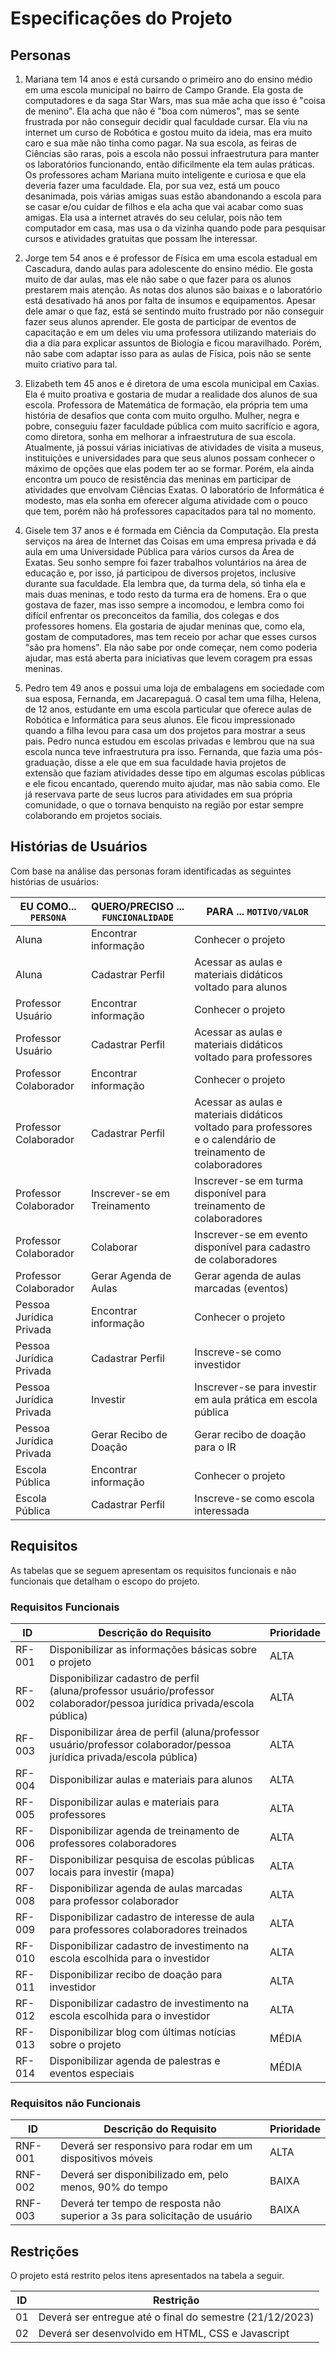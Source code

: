 # Especificações do Projeto

## Personas

1) Mariana tem 14 anos e está cursando o primeiro ano do ensino médio em uma escola municipal no bairro de Campo Grande. Ela gosta de computadores e da saga Star Wars, mas sua mãe acha que isso é "coisa de menino". Ela acha que não é "boa com números", mas se sente frustrada por não conseguir decidir qual faculdade cursar. Ela viu na internet um curso de Robótica e gostou muito da ideia, mas era muito caro e sua mãe não tinha como pagar. Na sua escola, as feiras de Ciências são raras, pois a escola não possui infraestrutura para manter os laboratórios funcionando, então dificilmente ela tem aulas práticas. Os professores acham Mariana muito inteligente e curiosa e que ela deveria fazer uma faculdade. Ela, por sua vez, está um pouco desanimada, pois várias amigas suas estão abandonando a escola para se casar e/ou cuidar de filhos e ela acha que vai acabar como suas amigas. Ela usa a internet através do seu celular, pois não tem computador em casa, mas usa o da vizinha quando pode para pesquisar cursos e atividades gratuitas que possam lhe interessar.

2) Jorge tem 54 anos e é professor de Física em uma escola estadual em Cascadura, dando aulas para adolescente do ensino médio. Ele gosta muito de dar aulas, mas ele não sabe o que fazer para os alunos prestarem mais atenção. As notas dos alunos são baixas e o laboratório está desativado há anos por falta de insumos e equipamentos. Apesar dele amar o que faz, está se sentindo muito frustrado por não conseguir fazer seus alunos aprender. Ele gosta de participar de eventos de capacitação e em um deles viu uma professora utilizando materiais do dia a dia para explicar assuntos de Biologia e ficou maravilhado. Porém, não sabe com adaptar isso para as aulas de Física, pois não se sente muito criativo para tal.

3) Elizabeth tem 45 anos e é diretora de uma escola municipal em Caxias. Ela é muito proativa e gostaria de mudar a realidade dos alunos de sua escola. Professora de Matemática de formação, ela própria tem uma história de desafios que conta com muito orgulho. Mulher, negra e pobre, conseguiu fazer faculdade pública com muito sacrifício e agora, como diretora, sonha em melhorar a infraestrutura de sua escola. Atualmente, já possui várias iniciativas de atividades de visita a museus, instituições e universidades para que seus alunos possam conhecer o máximo de opções que elas podem ter ao se formar. Porém, ela ainda encontra um pouco de resistência das meninas em participar de atividades que envolvam Ciências Exatas. O laboratório de Informática é modesto, mas ela sonha em oferecer alguma atividade com o pouco que tem, porém não há professores capacitados para tal no momento.

4) Gisele tem 37 anos e é formada em Ciência da Computação. Ela presta serviços na área de Internet das Coisas em uma empresa privada e dá aula em uma Universidade Pública para vários cursos da Área de Exatas. Seu sonho sempre foi fazer trabalhos voluntários na área de educação e, por isso, já participou de diversos projetos, inclusive durante sua faculdade. Ela lembra que, da turma dela, só tinha ela e mais duas meninas, e todo resto da turma era de homens. Era o que gostava de fazer, mas isso sempre a incomodou, e lembra como foi difícil enfrentar os preconceitos da família, dos colegas e dos professores homens. Ela gostaria de ajudar meninas que, como ela, gostam de computadores, mas tem receio por achar que esses cursos "são pra homens". Ela não sabe por onde começar, nem como poderia ajudar, mas está aberta para iniciativas que levem coragem pra essas meninas.

5) Pedro tem 49 anos e possui uma loja de embalagens em sociedade com sua esposa, Fernanda, em Jacarepaguá. O casal tem uma filha, Helena, de 12 anos, estudante em uma escola particular que oferece aulas de Robótica e Informática para seus alunos. Ele ficou impressionado quando a filha levou para casa um dos projetos para mostrar a seus pais. Pedro nunca estudou em escolas privadas e lembrou que na sua escola nunca teve infraestrutura pra isso. Fernanda, que fazia uma pós-graduação, disse a ele que em sua faculdade havia projetos de extensão que faziam atividades desse tipo em algumas escolas públicas e ele ficou encantado, querendo muito ajudar, mas não sabia como. Ele já reservava parte de seus lucros para atividades em sua própria comunidade, o que o tornava benquisto na região por estar sempre colaborando em projetos sociais.

## Histórias de Usuários

Com base na análise das personas foram identificadas as seguintes histórias de usuários:

|EU COMO... `PERSONA`    | QUERO/PRECISO ... `FUNCIONALIDADE`     |PARA ... `MOTIVO/VALOR`                                                                                         |
|------------------------|----------------------------------------|----------------------------------------------------------------------------------------------------------------|
|Aluna                   | Encontrar informação                   | Conhecer o projeto                                                                                             |
|Aluna                   | Cadastrar Perfil                       | Acessar as aulas e materiais didáticos voltado para alunos                                                     |
|Professor Usuário       | Encontrar informação                   | Conhecer o projeto                                                                                             |
|Professor Usuário       | Cadastrar Perfil                       | Acessar as aulas e materiais didáticos voltado para professores                                                |
|Professor Colaborador   | Encontrar informação                   | Conhecer o projeto                                                                                             |
|Professor Colaborador   | Cadastrar Perfil                       | Acessar as aulas e materiais didáticos voltado para professores e o calendário de treinamento de colaboradores |
|Professor Colaborador   | Inscrever-se em Treinamento            | Inscrever-se em turma disponível para treinamento de colaboradores                                             |
|Professor Colaborador   | Colaborar                              | Inscrever-se em evento disponível para cadastro de colaboradores                                               |
|Professor Colaborador   | Gerar Agenda de Aulas                  | Gerar agenda de aulas marcadas (eventos)                                                                       |
|Pessoa Jurídica Privada | Encontrar informação                   | Conhecer o projeto                                                                                             |
|Pessoa Jurídica Privada | Cadastrar Perfil                       | Inscreve-se como investidor                                                                                    |
|Pessoa Jurídica Privada | Investir                               | Inscrever-se para investir em aula prática em escola pública                                                   |
|Pessoa Jurídica Privada | Gerar Recibo de Doação                 | Gerar recibo de doação para o IR                                                                               |
|Escola Pública          | Encontrar informação                   | Conhecer o projeto                                                                                             |
|Escola Pública          | Cadastrar Perfil                       | Inscreve-se como escola interessada                                                                            |

## Requisitos

As tabelas que se seguem apresentam os requisitos funcionais e não funcionais que detalham o escopo do projeto.

### Requisitos Funcionais

|ID    | Descrição do Requisito                                                                                                    | Prioridade |
|------|---------------------------------------------------------------------------------------------------------------------------|------------|
|RF-001| Disponibilizar as informações básicas sobre o projeto                                                                     |    ALTA    |
|RF-002| Disponibilizar cadastro de perfil (aluna/professor usuário/professor colaborador/pessoa jurídica privada/escola pública)  |    ALTA    |
|RF-003| Disponibilizar área de perfil (aluna/professor usuário/professor colaborador/pessoa jurídica privada/escola pública)      |    ALTA    |
|RF-004| Disponibilizar aulas e materiais para alunos                                                                              |    ALTA    |
|RF-005| Disponibilizar aulas e materiais para professores                                                                         |    ALTA    |
|RF-006| Disponibilizar agenda de treinamento de professores colaboradores                                                         |    ALTA    |
|RF-007| Disponibilizar pesquisa de escolas públicas locais para investir (mapa)                                                   |    ALTA    |
|RF-008| Disponibilizar agenda de aulas marcadas para professor colaborador                                                        |    ALTA    |
|RF-009| Disponibilizar cadastro de interesse de aula para professores colaboradores treinados                                     |    ALTA    |
|RF-010| Disponibilizar cadastro de investimento na escola escolhida para o investidor                                             |    ALTA    |
|RF-011| Disponibilizar recibo de doação para investidor                                                                           |    ALTA    |
|RF-012| Disponibilizar cadastro de investimento na escola escolhida para o investidor                                             |    ALTA    |
|RF-013| Disponibilizar blog com últimas notícias sobre o projeto                                                                  |    MÉDIA   |
|RF-014| Disponibilizar agenda de palestras e eventos especiais                                                                    |    MÉDIA   |

### Requisitos não Funcionais

|ID     | Descrição do Requisito                                                       | Prioridade |
|-------|------------------------------------------------------------------------------|------------|
|RNF-001| Deverá ser responsivo para rodar em um dispositivos móveis                   |    ALTA    |
|RNF-002| Deverá ser disponibilizado em, pelo menos, 90% do tempo                      |    BAIXA   | 
|RNF-003| Deverá ter tempo de resposta não superior a 3s para solicitação de usuário   |    BAIXA   | 

## Restrições

O projeto está restrito pelos itens apresentados na tabela a seguir.

|ID| Restrição                                                                   |
|--|-----------------------------------------------------------------------------|
|01| Deverá ser entregue até o final do semestre (21/12/2023)                    |
|02| Deverá ser desenvolvido em HTML, CSS e Javascript                           |
